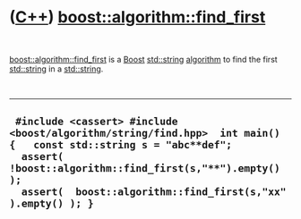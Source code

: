 



 

 

 

 

 

([C++](Cpp.md)) [boost::algorithm::find\_first](CppFind_first.md)
===================================================================

 

[boost::algorithm::find\_first](CppFind_first.md) is a
[Boost](CppBoost.md) [std::string](CppString.md)
[algorithm](CppAlgorithm.md) to find the first
[std::string](CppString.md) in a [std::string](CppString.md).

 

  --------------------------------------------------------------------------------------------------------------------------------------------------------------------------------------------------------------------------------------------
  ` #include <cassert> #include <boost/algorithm/string/find.hpp>  int main() {   const std::string s = "abc**def";   assert( !boost::algorithm::find_first(s,"**").empty() );   assert(  boost::algorithm::find_first(s,"xx").empty() ); }`
  --------------------------------------------------------------------------------------------------------------------------------------------------------------------------------------------------------------------------------------------

 

 

 

 

 





 



